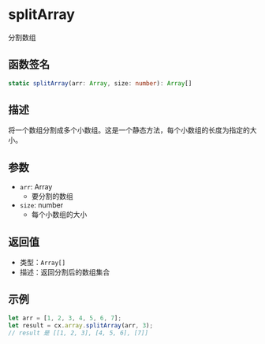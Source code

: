 # splitArray

分割数组

## 函数签名
```typescript
static splitArray(arr: Array, size: number): Array[]
```

## 描述
将一个数组分割成多个小数组。这是一个静态方法，每个小数组的长度为指定的大小。

## 参数
- `arr`: Array
  - 要分割的数组
- `size`: number
  - 每个小数组的大小

## 返回值
- 类型：`Array[]`
- 描述：返回分割后的数组集合

## 示例
```javascript
let arr = [1, 2, 3, 4, 5, 6, 7];
let result = cx.array.splitArray(arr, 3);
// result 是 [[1, 2, 3], [4, 5, 6], [7]]
``` 